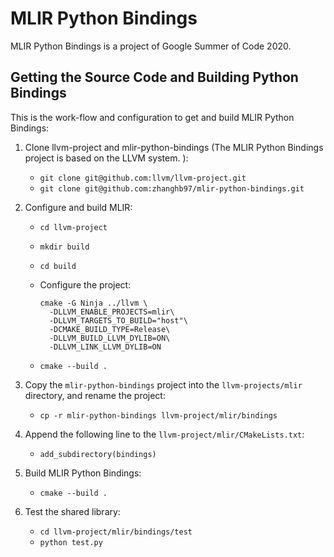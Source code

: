 # MLIR Python Bindings
MLIR Python Bindings is a project of Google Summer of Code 2020.

## Getting the Source Code and Building Python Bindings

This is the work-flow and configuration to get and build MLIR Python Bindings:

1. Clone llvm-project and mlir-python-bindings (The MLIR Python Bindings project is based on the LLVM system. ):
   - `git clone git@github.com:llvm/llvm-project.git`
   - `git clone git@github.com:zhanghb97/mlir-python-bindings.git`

2. Configure and build MLIR:

   - `cd llvm-project`

   - `mkdir build`

   - `cd build`

   - Configure the project:

     ```text
     cmake -G Ninja ../llvm \
       -DLLVM_ENABLE_PROJECTS=mlir\
       -DLLVM_TARGETS_TO_BUILD="host"\
       -DCMAKE_BUILD_TYPE=Release\
       -DLLVM_BUILD_LLVM_DYLIB=ON\
       -DLLVM_LINK_LLVM_DYLIB=ON
     ```

   - `cmake --build .`

3. Copy the `mlir-python-bindings` project into the `llvm-projects/mlir` directory, and rename the project:

   - `cp -r mlir-python-bindings llvm-project/mlir/bindings`

4. Append the following line to the `llvm-project/mlir/CMakeLists.txt`:

   - `add_subdirectory(bindings)`

5. Build MLIR Python Bindings:

   - `cmake --build .`

6. Test the shared library:

   - `cd llvm-project/mlir/bindings/test`
   - `python test.py`

